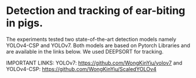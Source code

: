 # Detection and tracking of ear-biting in pigs.

The experiments tested two state-of-the-art detection models namely YOLOv4-CSP and YOLOv7. Both models are based on Pytorch Libraries and are available in the links below. We used DEEPSORT for tracking.

IMPORTANT LINKS:
YOLOv7: https://github.com/WongKinYiu/yolov7 and
YOLOv4-CSP: https://github.com/WongKinYiu/ScaledYOLOv4
